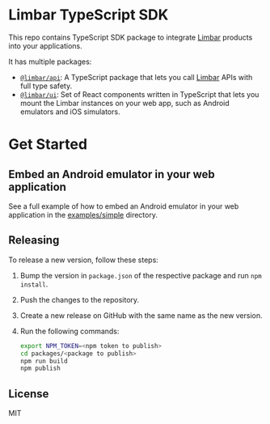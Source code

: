 # Limbar TypeScript SDK

This repo contains TypeScript SDK package to integrate
[Limbar](https://limbar.io) products into your applications.

It has multiple packages:
* [`@limbar/api`](packages/api): A TypeScript package that
  lets you call [Limbar](https://limbar.io) APIs with full
  type safety.
* [`@limbar/ui`](packages/ui): Set of React components
  written in TypeScript that lets you mount the Limbar
  instances on your web app, such as Android emulators and
  iOS simulators.

# Get Started

## Embed an Android emulator in your web application

See a full example of how to embed an Android emulator in your web application in the
[examples/simple](./examples/simple) directory.

## Releasing

To release a new version, follow these steps:

1. Bump the version in `package.json` of the respective package and run `npm install`.
1. Push the changes to the repository.
1. Create a new release on GitHub with the same name as the new version.
1. Run the following commands:

   ```bash
   export NPM_TOKEN=<npm token to publish>
   cd packages/<package to publish>
   npm run build
   npm publish
   ```

## License

MIT
